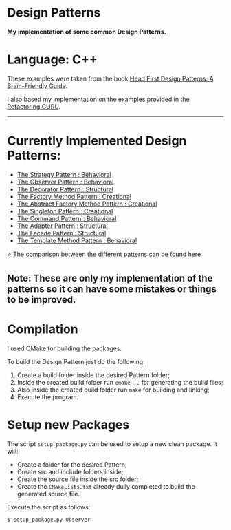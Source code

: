 # Design Patterns
**My implementation of some common Design Patterns.**
# Language: C++

These examples were taken from the book [Head First Design Patterns: A Brain-Friendly Guide](https://www.amazon.com/Head-First-Design-Patterns-Brain-Friendly/dp/0596007124).

I also based my implementation on the examples provided in the [Refactoring GURU](https://refactoring.guru/design-patterns).

---

# Currently Implemented Design Patterns:
- [The Strategy Pattern : Behavioral](https://github.com/JoanaMota/DesignPatterns/wiki/The-Strategy-Pattern)
- [The Observer Pattern : Behavioral](https://github.com/JoanaMota/DesignPatterns/wiki/The-Observer-Pattern)
- [The Decorator Pattern : Structural](https://github.com/JoanaMota/DesignPatterns/wiki/The-Decorator-Pattern)
- [The Factory Method Pattern : Creational](https://github.com/JoanaMota/DesignPatterns/wiki/The-Factory-Method-Pattern)
- [The Abstract Factory Method Pattern : Creational](https://github.com/JoanaMota/DesignPatterns/wiki/The-Abstract-Factory-Method-Pattern)
- [The Singleton Pattern : Creational](https://github.com/JoanaMota/DesignPatterns/wiki/The-Singleton-Pattern)
- [The Command Pattern : Behavioral](https://github.com/JoanaMota/DesignPatterns/wiki/The-Command-Pattern)
- [The Adapter Pattern : Structural](https://github.com/JoanaMota/DesignPatterns/wiki/The-Adapter-Pattern)
- [The Facade Pattern : Structural](https://github.com/JoanaMota/DesignPatterns/wiki/The-Facade-Pattern)
- [The Template Method Pattern : Behavioral](https://github.com/JoanaMota/DesignPatterns/wiki/The-Template-Method-Pattern)

:star: [The comparison between the different patterns can be found here](https://github.com/JoanaMota/DesignPatterns/wiki/Home)

Note: These are only my implementation of the patterns so it can have some mistakes or things to be improved.
---

# Compilation
I used CMake for building the packages.

To build the Design Pattern just do the following:
1. Create a build folder inside the desired Pattern folder;
2. Inside the created build folder run `cmake ..` for generating the build files;
3. Also inside the created build folder run `make` for building and linking;
4. Execute the program.

# Setup new Packages
The script `setup_package.py` can be used to setup a new clean package.
It will:
- Create a folder for the desired Pattern;
- Create src and include folders inside;
- Create the source file inside the src folder; 
- Create the `CMakeLists.txt` already dully completed to build the generated source file.

Execute the script as follows:
```console
$ setup_package.py Observer
```

